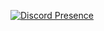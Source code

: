 [![Discord Presence](https://api.lanyard.rest/v1/users/1177627178389741568)](https://discord.com/users/1177627178389741568)
